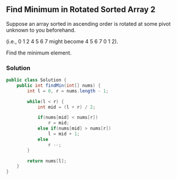 ## Find Minimum in Rotated Sorted Array 2

Suppose an array sorted in ascending order is rotated at some pivot unknown to you beforehand.

(i.e., 0 1 2 4 5 6 7 might become 4 5 6 7 0 1 2).

Find the minimum element.

### Solution

```java
public class Solution {
    public int findMin(int[] nums) {
        int l = 0, r = nums.length - 1;

        while(l < r) {
            int mid = (l + r) / 2;

            if(nums[mid] < nums[r])
                r = mid;
            else if(nums[mid] > nums[r])
                l = mid + 1;
            else
                r --;
        }

        return nums[l];
    }
}
```
